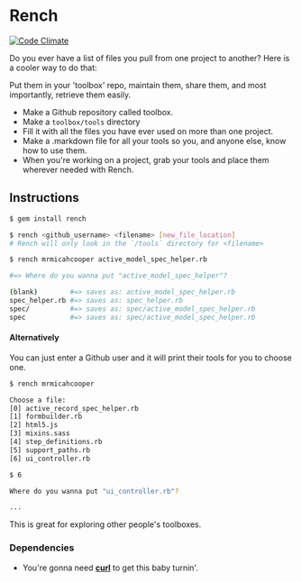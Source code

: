 # Rench

[![Code Climate](https://codeclimate.com/github/mrmicahcooper/rench.png)](https://codeclimate.com/github/mrmicahcooper/rench)

Do you ever have a list of files you pull from one project to another?
Here is a cooler way to do that:

Put them in your 'toolbox' repo, maintain them, share them, and most
importantly, retrieve them easily.

- Make a Github repository called toolbox.
- Make a `toolbox/tools` directory
- Fill it with all the files you have ever used on more than one
  project.
- Make a .markdown file for all your tools so you, and anyone
  else, know how to use them.
- When you're working on a project, grab your tools and place them wherever
  needed with Rench.

## Instructions

```bash
$ gem install rench

$ rench <github_username> <filename> [new_file_location]
# Rench will only look in the `/tools` directory for <filename>

$ rench mrmicahcooper active_model_spec_helper.rb

#=> Where do you wanna put "active_model_spec_helper"?

(blank)        #=> saves as: active_model_spec_helper.rb
spec_helper.rb #=> saves as: spec_helper.rb
spec/          #=> saves as: spec/active_model_spec_helper.rb
spec           #=> saves as: spec/active_model_spec_helper.rb
```

#### Alternatively
You can just enter a Github user and it will print their tools for you
to choose one.

```bash
$ rench mrmicahcooper

Choose a file:
[0] active_record_spec_helper.rb
[1] formbuilder.rb
[2] html5.js
[3] mixins.sass
[4] step_definitions.rb
[5] support_paths.rb
[6] ui_controller.rb

$ 6

Where do you wanna put "ui_controller.rb"?

...
```

This is great for exploring other people's toolboxes.

### Dependencies

- You're gonna need __[curl][]__ to get this baby turnin'.

[curl]: http://en.wikipedia.org/wiki/CURL
